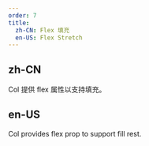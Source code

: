 ```yaml
---
order: 7
title:
  zh-CN: Flex 填充
  en-US: Flex Stretch
---
```


## zh-CN

Col 提供 flex 属性以支持填充。

## en-US

Col provides flex prop to support fill rest.
